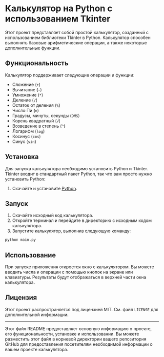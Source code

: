 # Калькулятор на Python с использованием Tkinter

Этот проект представляет собой простой калькулятор, созданный с использованием библиотеки Tkinter в Python. Калькулятор способен выполнять базовые арифметические операции, а также некоторые дополнительные функции.

## Функциональность

Калькулятор поддерживает следующие операции и функции:

- Сложение (`+`)
- Вычитание (`-`)
- Умножение (`*`)
- Деление (`/`)
- Остаток от деления (`%`)
- Число Пи (`π`)
- Градусы, минуты, секунды (`DMS`)
- Корень квадратный (`√`)
- Возведение в степень (`^`)
- Логарифм (`log`)
- Косинус (`cos`)
- Синус (`sin`)

## Установка

Для запуска калькулятора необходимо установить Python и Tkinter. Tkinter входит в стандартный пакет Python, так что вам просто нужно установить Python:

1. Скачайте и установите [Python](https://www.python.org/downloads/).

## Запуск

1. Скачайте исходный код калькулятора.
2. Откройте терминал и перейдите в директорию с исходным кодом калькулятора.
3. Запустите калькулятор, выполнив следующую команду:

```bash
python main.py
```

## Использование

При запуске приложения откроется окно с калькулятором. Вы можете вводить числа и операции с помощью кнопок на экране или клавиатуры. Результаты будут отображаться в верхней части окна калькулятора.

## Лицензия

Этот проект распространяется под лицензией MIT. См. файл `LICENSE` для дополнительной информации.

---

Этот файл README предоставляет основную информацию о проекте, его функциональности, установке и использовании. Вы можете разместить этот файл в корневой директории вашего репозитория GitHub для предоставления посетителям необходимой информации о вашем проекте калькулятора.
